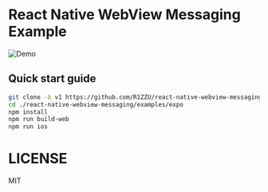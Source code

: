 # React Native WebView Messaging Example

![Demo](http://i.imgur.com/BPKQpLf.gif)

## Quick start guide
```sh
git clone -b v1 https://github.com/R1ZZU/react-native-webview-messaging.git
cd ./react-native-webview-messaging/examples/expo
npm install
npm run build-web
npm run ios
```

# LICENSE
MIT
